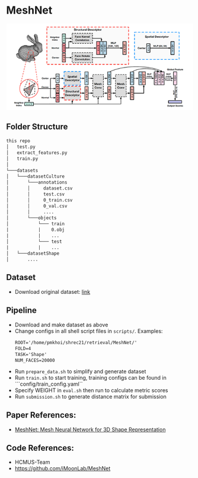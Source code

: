 # MeshNet

<img src="./MeshNet/doc/pipeline.png" width="700">

## Folder Structure
```
this repo
│   test.py
│   extract_features.py
│   train.py
│
└───datasets  
│   └───datasetCulture
│       └───annotations
│       │     dataset.csv
│       │     test.csv
│       │     0_train.csv
│       │     0_val.csv
│       │     ....
│       └───objects
│           └─── train
|           |    0.obj
|           |    ...
│           └─── test
|           |    ...
│   └───datasetShape
│       ....  
```

## Dataset
- Download original dataset: [link](https://drive.google.com/file/d/11GUD6EiKN-MMqGeNT8wI7ibpVfaRFC4w/view?usp=sharing)

## Pipeline
- Download and make dataset as above
- Change configs in all shell script files in ```scripts/```. Examples:
  ```
  ROOT='/home/pmkhoi/shrec21/retrieval/MeshNet/'
  FOLD=4
  TASK='Shape'
  NUM_FACES=20000
  ```
- Run ```prepare_data.sh``` to simplify and generate dataset
- Run ```train.sh``` to start training, training configs can be found in ```config/train_config.yaml``
- Specify WEIGHT in ```eval.sh``` then run to calculate metric scores
- Run ```submission.sh``` to generate distance matrix for submission

## Paper References:
- [MeshNet: Mesh Neural Network for 3D Shape Representation](http://gaoyue.org/paper/MeshNet.pdf)

## Code References:
- HCMUS-Team
- https://github.com/iMoonLab/MeshNet
